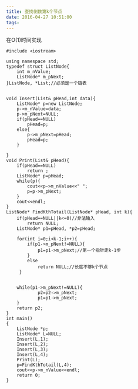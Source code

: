 ```yaml
---
title: 查找倒数第k个节点
date: 2016-04-27 10:51:00
tags:
---
```

在O(1)时间实现

    #include <iostream>
    
    using namespace std;
    typedef struct ListNode{
        int m_nValue;
        ListNode* m_pNext;
    }ListNode, *List;//必须是一个链表
    
    
    void Insert(List& pHead,int data){
        ListNode* p=new ListNode;
        p->m_nValue=data;
        p->m_pNext=NULL;
        if(pHead==NULL)
            pHead=p;
        else{
            p->m_pNext=pHead;
            pHead=p;
        }
    
    }
    void Print(List& pHead){
        if(pHead==NULL)
            return ;
        ListNode* p=pHead;
        while(p){
            cout<<p->m_nValue<<" ";
            p=p->m_pNext;
        }
        cout<<endl;
    }
    ListNode* FindKthTotail(ListNode* pHead, int k){
        if(pHead==NULL||k<=0)//非法输入
            return NULL;
        ListNode* p1=pHead, *p2=pHead;
    
        for(int i=0;i<k-1;i++){
            if(p1->m_pNext!=NULL){
                p1=p1->m_pNext;//第一个指针走k-1步
            }
            else
                return NULL;//长度不够k个节点
         }
    
    
        while(p1->m_pNext!=NULL){
                p2=p2->m_pNext;
                p1=p1->m_pNext;
        }
        return p2;
    }
    int main()
    {
        ListNode *p;
        ListNode* L=NULL;
        Insert(L,1);
        Insert(L,2);
        Insert(L,3);
        Insert(L,4);
        Print(L);
        p=FindKthTotail(L,4);
        cout<<p->m_nValue<<endl;
        return 0;
    }

